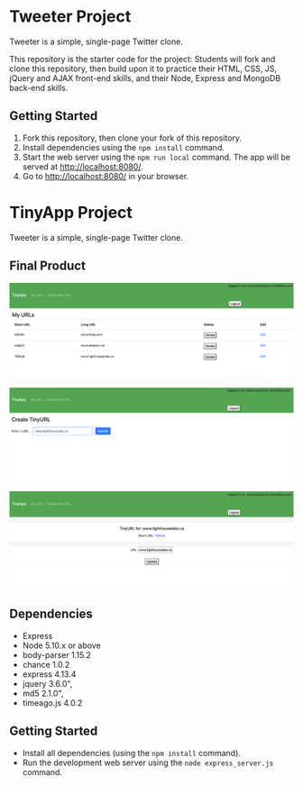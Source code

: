 # Tweeter Project

Tweeter is a simple, single-page Twitter clone.

This repository is the starter code for the project: Students will fork and clone this repository, then build upon it to practice their HTML, CSS, JS, jQuery and AJAX front-end skills, and their Node, Express and MongoDB back-end skills.

## Getting Started

1. Fork this repository, then clone your fork of this repository.
2. Install dependencies using the `npm install` command.
3. Start the web server using the `npm run local` command. The app will be served at <http://localhost:8080/>.
4. Go to <http://localhost:8080/> in your browser.



# TinyApp Project

Tweeter is a simple, single-page Twitter clone.

## Final Product

!["shows the urls rendered in a URL list page"](https://github.com/yislamovic/tinyapp/blob/master/docs/URLPage.png?raw=true)

!["shows the submit button for the long URL"](https://github.com/yislamovic/tinyapp/blob/master/docs/URLSubmission.png?raw=true)

!["shows update page and the hyperlink for tinyURL"](https://github.com/yislamovic/tinyapp/blob/master/docs/newURLPage.png?raw=true)

## Dependencies

- Express
- Node 5.10.x or above
- body-parser 1.15.2
- chance 1.0.2
- express 4.13.4
- jquery 3.6.0",
- md5 2.1.0",
- timeago.js 4.0.2

## Getting Started

- Install all dependencies (using the `npm install` command).
- Run the development web server using the `node express_server.js` command.

